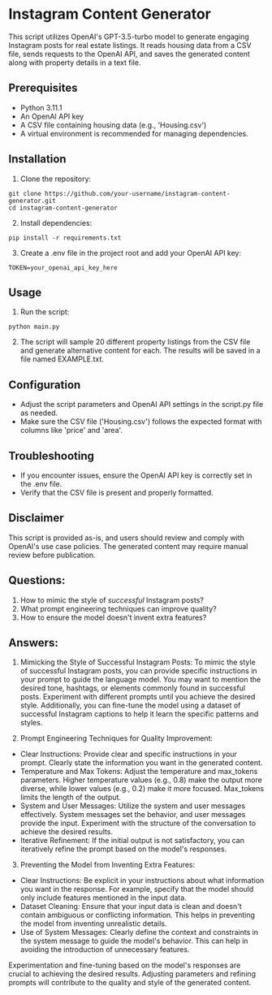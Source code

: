 # Instagram Content Generator
This script utilizes OpenAI's GPT-3.5-turbo model to generate engaging Instagram posts for real estate listings. It reads housing data from a CSV file, sends requests to the OpenAI API, and saves the generated content along with property details in a text file.

## Prerequisites
- Python 3.11.1
- An OpenAI API key
- A CSV file containing housing data (e.g., 'Housing.csv')
- A virtual environment is recommended for managing dependencies.

## Installation
1. Clone the repository:
```
git clone https://github.com/your-username/instagram-content-generator.git
cd instagram-content-generator
```
2. Install dependencies:
```
pip install -r requirements.txt
```
3. Create a .env file in the project root and add your OpenAI API key:
```
TOKEN=your_openai_api_key_here
```

## Usage
1. Run the script:
```
python main.py
```
2. The script will sample 20 different property listings from the CSV file and generate alternative content for each. The results will be saved in a file named EXAMPLE.txt.

## Configuration
- Adjust the script parameters and OpenAI API settings in the script.py file as needed.
- Make sure the CSV file ('Housing.csv') follows the expected format with columns like 'price' and 'area'.

## Troubleshooting
- If you encounter issues, ensure the OpenAI API key is correctly set in the .env file.
- Verify that the CSV file is present and properly formatted.
## Disclaimer
This script is provided as-is, and users should review and comply with OpenAI's use case policies. The generated content may require manual review before publication.

## Questions:
1. How to mimic the style of *successful* Instagram posts?
2. What prompt engineering techniques can improve quality?
3. How to ensure the model doesn't invent extra features?
  
## Answers:

1. Mimicking the Style of Successful Instagram Posts:
To mimic the style of successful Instagram posts, you can provide specific instructions in your prompt to guide the language model. You may want to mention the desired tone, hashtags, or elements commonly found in successful posts. Experiment with different prompts until you achieve the desired style. Additionally, you can fine-tune the model using a dataset of successful Instagram captions to help it learn the specific patterns and styles.

2. Prompt Engineering Techniques for Quality Improvement:
- Clear Instructions: Provide clear and specific instructions in your prompt. Clearly state the information you want in the generated content.
- Temperature and Max Tokens: Adjust the temperature and max_tokens parameters. Higher temperature values (e.g., 0.8) make the output more diverse, while lower values (e.g., 0.2) make it more focused. Max_tokens limits the length of the output.
- System and User Messages: Utilize the system and user messages effectively. System messages set the behavior, and user messages provide the input. Experiment with the structure of the conversation to achieve the desired results.
- Iterative Refinement: If the initial output is not satisfactory, you can iteratively refine the prompt based on the model's responses.

3. Preventing the Model from Inventing Extra Features:

- Clear Instructions: Be explicit in your instructions about what information you want in the response. For example, specify that the model should only include features mentioned in the input data.
- Dataset Cleaning: Ensure that your input data is clean and doesn't contain ambiguous or conflicting information. This helps in preventing the model from inventing unrealistic details.
- Use of System Messages: Clearly define the context and constraints in the system message to guide the model's behavior. This can help in avoiding the introduction of unnecessary features.

Experimentation and fine-tuning based on the model's responses are crucial to achieving the desired results. Adjusting parameters and refining prompts will contribute to the quality and style of the generated content.
